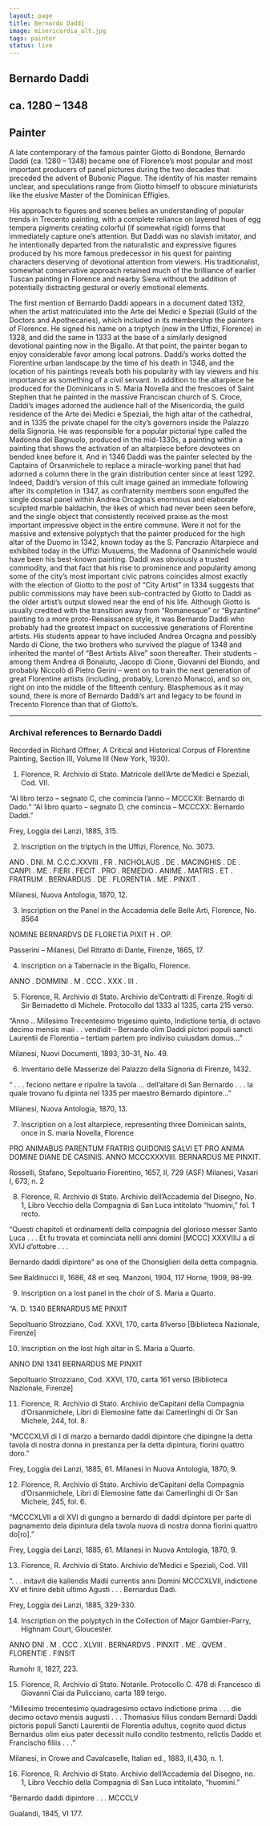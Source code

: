 ```yaml
---
layout: page
title: Bernardo Daddi
image: misericordia_alt.jpg
tags: painter
status: live
---
```


## Bernardo Daddi
## ca. 1280 – 1348
## Painter

<!-- more -->

A late contemporary of the famous painter Giotto di Bondone, Bernardo Daddi (ca. 1280 – 1348) became one of Florence’s most popular and most important producers of panel pictures during the two decades that preceded the advent of Bubonic Plague. The identity of his master remains unclear, and speculations range from Giotto himself to obscure miniaturists like the elusive Master of the Dominican Effigies.

His approach to figures and scenes belies an understanding of popular trends in Trecento painting, with a complete reliance on layered hues of egg tempera pigments creating colorful (if somewhat rigid) forms that immediately capture one’s attention. But Daddi was no slavish imitator, and he intentionally departed from the naturalistic and expressive figures produced by his more famous predecessor in his quest for painting characters deserving of devotional attention from viewers. His traditionalist, somewhat conservative approach retained much of the brilliance of earlier Tuscan painting in Florence and nearby Siena without the addition of potentially distracting gestural or overly emotional elements.

The first mention of Bernardo Daddi appears in a document dated 1312, when the artist matriculated into the Arte dei Medici e Speziali (Guild of the Doctors and Apothecaries), which included in its membership the painters of Florence. He signed his name on a triptych (now in the Uffizi, Florence) in 1328, and did the same in 1333 at the base of a similarly designed devotional painting now in the Bigallo. At that point, the painter began to enjoy considerable favor among local patrons. Daddi’s works dotted the Florentine urban landscape by the time of his death in 1348, and the location of his paintings reveals both his popularity with lay viewers and his importance as something of a civil servant. In addition to the altarpiece he produced for the Dominicans in S. Maria Novella and the frescoes of Saint Stephen that he painted in the massive Franciscan church of S. Croce, Daddi’s images adorned the audience hall of the Misericordia, the guild residence of the Arte dei Medici e Speziali, the high altar of the cathedral, and in 1335 the private chapel for the city’s governors inside the Palazzo della Signoria. He was responsible for a popular pictorial type called the Madonna del Bagnuolo, produced in the mid-1330s, a painting within a painting that shows the activation of an altarpiece before devotees on bended knee before it. And in 1346 Daddi was the painter selected by the Captains of Orsanmichele to replace a miracle-working panel that had adorned a column there in the grain distribution center since at least 1292. Indeed, Daddi’s version of this cult image gained an immediate following after its completion in 1347, as confraternity members soon engulfed the single dossal panel within Andrea Orcagna’s enormous and elaborate sculpted marble baldachin, the likes of which had never been seen before, and the single object that consistently received praise as the most important impressive object in the entire commune. Were it not for the massive and extensive polyptych that the painter produced for the high altar of the Duomo in 1342, known today as the S. Pancrazio Altarpiece and exhibited today in the Uffizi Musuems, the Madonna of Osanmichele would have been his best-known painting. Daddi was obviously a trusted commodity, and that fact that his rise to prominence and popularity among some of the city’s most important civic patrons coincides almost exactly with the election of Giotto to the post of “City Artist” in 1334 suggests that public commissions may have been sub-contracted by Giotto to Daddi as the older artist’s output slowed near the end of his life.
Although Giotto is usually credited with the transition away from “Romanesque” or “Byzantine” painting to a more proto-Renaissance style, it was Bernardo Daddi who probably had the greatest impact on successive generations of Florentine artists. His students appear to have included Andrea Orcagna and possibly Nardo di Cione, the two brothers who survived the plague of 1348 and inherited the mantel of “Best Artists Alive” soon thereafter. Their students – among them Andrea di Bonaiuto, Jacopo di Cione, Giovanni del Biondo, and probably Niccolò di Pietro Gerini – went on to train the next generation of great Florentine artists (including, probably, Lorenzo Monaco), and so on, right on into the middle of the fifteenth century. Blasphemous as it may sound, there is more of Bernardo Daddi’s art and legacy to be found in Trecento Florence than that of Giotto’s.

---

### Archival references to Bernardo Daddi
Recorded in Richard Offner, A Critical and Historical Corpus of Florentine Painting, Section III, Volume III (New York, 1930).

1. Florence, R. Archivio di Stato.  Matricole dell’Arte de’Medici e Speziali, Cod. VII.  

“Al libro terzo – segnato C, che comincia l’anno – MCCCXII:  Bernardo di Dado.”
“Al libro quarto – segnato D, che comincia – MCCCXX:  Bernardo Daddi.”

Frey, Loggia dei Lanzi, 1885, 315.


2. Inscription on the triptych in the Uffizi, Florence, No. 3073.

ANO . DNI. M. C.C.C.XXVIII . FR . NICHOLAUS . DE . MACINGHIS . DE . CANPI . ME . FIERI . FECIT . PRO . REMEDIO . ANIME . MATRIS . ET . FRATRUM . BERNARDUS . DE . FLORENTIA . ME . PINXIT .

Milanesi, Nuova Antologia, 1870, 12.


3. Inscription on the Panel in the Accademia delle Belle Arti, Florence, No. 8564

NOMINE BERNARDVS DE FLORETIA PIXIT H . OP.

Passerini – Milanesi, Del Ritratto di Dante, Firenze, 1865, 17.


4. Inscription on a Tabernacle in the Bigallo, Florence.

ANNO . DOMMINI . M . CCC . XXX . III .


5. Florence, R. Archivio di Stato.  Archivio de’Contratti di Firenze.  Rogiti di Sir Bernadetto di Michele.  Protocollo dal 1333 al 1335, carta 215 verso.

“Anno .. Millesimo Trecentesimo trigesimo quinto, Indictione tertia, di octavo decimo mensis maii . . vendidit – Bernardo olim Daddi pictori populi sancti Laurentii de Florentia – tertiam partem pro indiviso cuiusdam domus…”

Milanesi, Nuovi Documenti, 1893, 30-31, No. 49.


6. Inventario delle Masserize del Palazzo della Signoria di Firenze, 1432.

“ . . . feciono nettare e ripulire la tavola … dell’altare di San Bernardo . . . la quale trovano fu dipinta nel 1335 per maestro Bernardo dipintore…”

Milanesi, Nuova Antologia, 1870, 13.


7. Inscription on a lost altarpiece, representing three Dominican saints, once in S. maria Novella, Florence

PRO ANIMABUS PARENTUM FRATRIS GUIDONIS SALVI ET PRO ANIMA DOMINE DIANE DE CASINIS.  ANNO MCCCXXXVIII.  BERNARDUS ME PINXIT.

Rosselli, Stafano, Sepoltuario Fiorentino, 1657, II, 729 (ASF)
Milanesi, Vasari I, 673, n. 2


8. Florence, R. Archivio di Stato.   Archivio dell’Accademia del Disegno, No. 1, Libro Vecchio della Compagnia di San Luca intitolato “huomini,” fol. 1 recto.

“Questi chapitoli et ordinamenti della compagnia del glorioso messer Santo Luca . . . Et fu trovata et cominciata nelli anni domini [MCCC] XXXVIIIJ a di XVIJ d’ottobre . . .

Bernardo daddi dipintore” as one of the Chonsiglieri della detta compagnia.

See Baldinucci II, 1686, 48 et seq.
Manzoni, 1904, 117
Horne, 1909, 98-99.


9. Inscription on a lost panel in the choir of S. Maria a Quarto.

“A. D. 1340 BERNARDUS ME PINXIT

Sepoltuario Strozziano, Cod. XXVI, 170, carta 81verso [Biblioteca Nazionale, Firenze]


10.  Inscription on the lost high altar in S. Maria a Quarto.

ANNO DNI 1341 BERNARDUS ME PINXIT

Sepoltuario Strozziano, Cod. XXVI, 170, carta 161 verso [Biblioteca Nazionale, Firenze]


11. Florence, R. Archivio di Stato.  Archivio de’Capitani della Compagnia d’Orsanmichele, Libri di Elemosine fatte dai Camerlinghi di Or San Michele, 244, fol. 8.

“MCCCXLVI di I di marzo a bernardo daddi dipintore che dipingne la detta tavola di nostra donna in prestanza per la detta dipintura, fiorini quattro doro.”

Frey, Loggia dei Lanzi, 1885, 61.
Milanesi in Nuova Antologia, 1870, 9.


12. Florence, R. Archivio di Stato.  Archivio de’Capitani della Compagnia d’Orsanmichele, Libri di Elemosine fatte dai Camerlinghi di Or San Michele, 245, fol. 6.

“MCCCXLVII a di XVI di gungno a bernardo di daddi dipintore per parte di pagnamento dela dipintura dela tavola nuova di nostra donna fiorini quattro do[ro].”

Frey, Loggia dei Lanzi, 1885, 61.
Milanesi in Nuova Antologia, 1870, 9.


13. Florence, R. Archivio di Stato.  Archivio de’Medici e Speziali, Cod. VIII

“. . . initavit die kallendis Madii currentis anni Domini MCCCXLVII, indictione XV et finire debit ultimo Agusti . . . Bernardus Dadi.

Frey, Loggia dei Lanzi, 1885, 329-330.


14. Inscription on the polyptych in the Collection of Major Gambier-Parry, Highnam Court, Gloucester.

ANNO DNI . M . CCC . XLVIII . BERNARDVS . PINXIT . ME . QVEM . FLORENTIE . FINSIT

Rumohr II, 1827, 223.


15. Florence, R. Archivio di Stato.  Notarile. Protocollo C. 478 di Francesco di Giovanni Ciai da Pulicciano, carta 189 tergo.

“Millesimo trecentesimo quadragesimo octavo indictione prima . . . die decimo octavo mensis augusti . . . Thomasius filius condam Bernardi Daddi pictoris populi Sancti Laurentii de Florentia adultus, cognito quod dictus Bernardus olim eius pater decessit nullo condito testmento, relictis Daddo et Francischo filiis . . .”

Milanesi, in Crowe and Cavalcaselle, Italian ed., 1883, II,430, n. 1.


16. Florence, R. Archivio di Stato.  Archivio dell’Accademia del Disegno, no. 1, Libro Vecchio della Compagnia di San Luca intitolato, “huomini.”

“Bernardo daddi dipintore . . . MCCCLV

Gualandi, 1845, VI 177.
